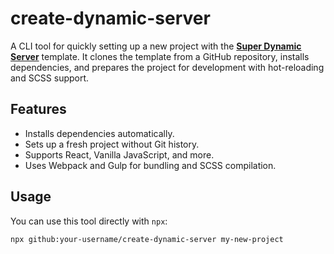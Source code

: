 # create-dynamic-server

A CLI tool for quickly setting up a new project with the **[Super Dynamic Server](https://github.com/graciegould/super-dynamic-server)** template. It clones the template from a GitHub repository, installs dependencies, and prepares the project for development with hot-reloading and SCSS support.

## Features

- Installs dependencies automatically.
- Sets up a fresh project without Git history.
- Supports React, Vanilla JavaScript, and more.
- Uses Webpack and Gulp for bundling and SCSS compilation.

## Usage

You can use this tool directly with `npx`:

```bash
npx github:your-username/create-dynamic-server my-new-project
